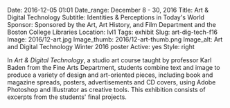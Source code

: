 Date: 2016-12-05 01:01 
Date_range: December 8 - 30, 2016
Title: Art & Digital Technology
Subtitle: Identities & Perceptions in Today's World
Sponsor: Sponsored by the Art, Art History, and Film Department and the Boston College Libraries 
Location: lvl1
Tags: exhibit
Slug: art-dig-tech-f16
Image: 2016/12-art.jpg
Image_thumb: 2016/12-art-thumb.png
Image_alt: Art and Digital Technology Winter 2016 poster
Active: yes
Style: right

In <em>Art & Digital Technology</em>, a studio art course taught by professor Karl Baden from the Fine Arts Department, students combine text and image to produce a variety of design and art-oriented pieces, including book and magazine spreads, posters, advertisements and CD covers, using Adobe Photoshop and Illustrator as creative tools. This exhibition consists of excerpts from the students' final projects.